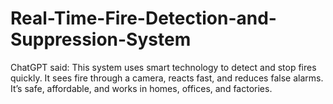 # Real-Time-Fire-Detection-and-Suppression-System
ChatGPT said: This system uses smart technology to detect and stop fires quickly. It sees fire through a camera, reacts fast, and reduces false alarms. It’s safe, affordable, and works in homes, offices, and factories.
